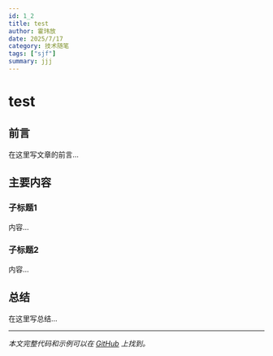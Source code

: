 ```yaml
---
id: 1_2
title: test
author: 霍玮放
date: 2025/7/17
category: 技术随笔
tags: ["sjf"]
summary: jjj
---
```


# test

## 前言

在这里写文章的前言...

## 主要内容

### 子标题1

内容...

### 子标题2

内容...

## 总结

在这里写总结...

---

*本文完整代码和示例可以在 [GitHub](https://github.com/IsaacHuo) 上找到。*
